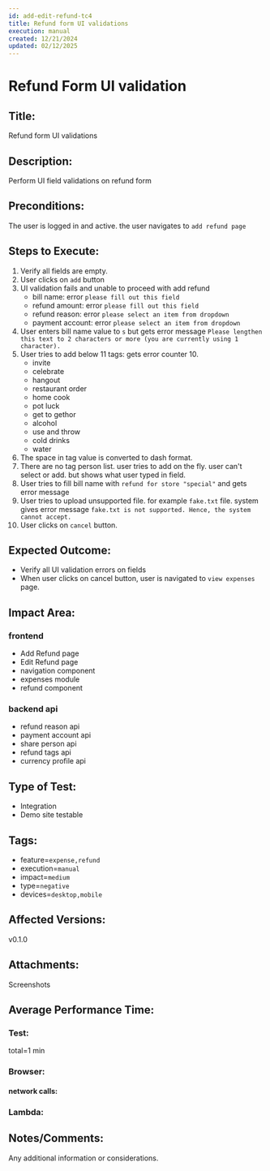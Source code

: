 ```yaml
---
id: add-edit-refund-tc4
title: Refund form UI validations
execution: manual
created: 12/21/2024
updated: 02/12/2025
---
```


# Refund Form UI validation

## Title:

Refund form UI validations

## Description:

Perform UI field validations on refund form

## Preconditions:

The user is logged in and active. the user navigates to `add refund page`

## Steps to Execute:

1. Verify all fields are empty.
2. User clicks on `add` button
3. UI validation fails and unable to proceed with add refund
   - bill name: error `please fill out this field`
   - refund amount: error `please fill out this field`
   - refund reason: error `please select an item from dropdown`
   - payment account: error `please select an item from dropdown`
4. User enters bill name value to `s` but gets error message `Please lengthen this text to 2 characters or more (you are currently using 1 character).`
5. User tries to add below 11 tags: gets error counter 10.
   - invite
   - celebrate
   - hangout
   - restaurant order
   - home cook
   - pot luck
   - get to gethor
   - alcohol
   - use and throw
   - cold drinks
   - water
6. The space in tag value is converted to dash format.
7. There are no tag person list. user tries to add on the fly. user can't select or add. but shows what user typed in field.
8. User tries to fill bill name with `refund for store "special"` and gets error message
9. User tries to upload unsupported file. for example `fake.txt` file. system gives error message `fake.txt is not supported. Hence, the system cannot accept.`
10. User clicks on `cancel` button.

## Expected Outcome:

- Verify all UI validation errors on fields
- When user clicks on cancel button, user is navigated to `view expenses` page.

## Impact Area:

### frontend

- Add Refund page
- Edit Refund page
- navigation component
- expenses module
- refund component

### backend api

- refund reason api
- payment account api
- share person api
- refund tags api
- currency profile api

## Type of Test:

- Integration
- Demo site testable

## Tags:

- feature=`expense,refund`
- execution=`manual`
- impact=`medium`
- type=`negative`
- devices=`desktop,mobile`

## Affected Versions:

v0.1.0

## Attachments:

Screenshots

## Average Performance Time:

### Test:

total=1 min

### Browser:

#### network calls:

### Lambda:

## Notes/Comments:

Any additional information or considerations.
